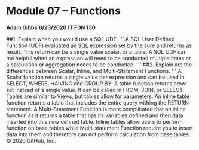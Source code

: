 # Module 07 – Functions

**Adam Gibbs**
**8/23/2020**
**IT FDN 130**


##1.	Explain when you would use a SQL UDF.
'''
A SQL User Defined Function (UDF) evaluated an SQL expression set by the sure and returns as result. This return can be a single value scalar, or a table. A SQL UDF can me helpful when an expression will need to be conducted multiple times or a calculation or aggregation needs to be conducted. 
'''
##2.	Explain are the differences between Scalar, Inline, and Multi-Statement Functions.
'''
A Scalar function returns a single value per expression and can be used in SELECT, WHERE, HAIVING and GROUP BY. A table function returns arow set instead of a single value. It can be called in FROM, JOIN, or SELECT. Tables are similar to Views, but tables allow for parameters. An inline table function returns a table that includes the entire query withing the RETURN statement. A Multi-Statement Function is more complicated that an inline function as it returns a table that has its variables defined and then data inserted into this new defined table. Inline tables allow users to perform function on base tables while Multi-statement Function require you to insert data into them and therefore can not perform calculation from base tables. 
© 2020 GitHub, Inc.
